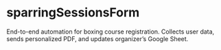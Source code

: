 # sparringSessionsForm
End-to-end automation for boxing course registration. Collects user data, sends personalized PDF, and updates organizer’s Google Sheet.
